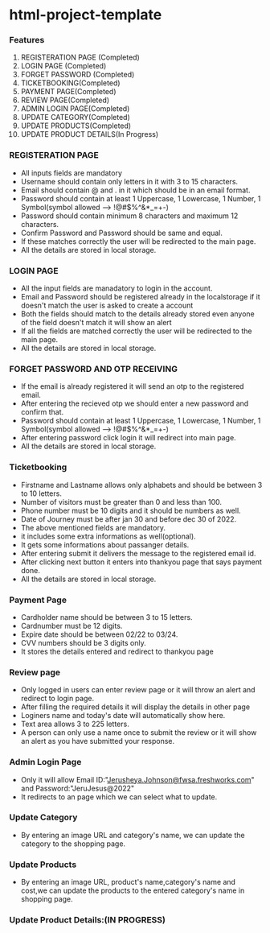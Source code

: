 # html-project-template

### Features

1.  REGISTERATION PAGE (Completed)
2.  LOGIN PAGE (Completed)
3.  FORGET PASSWORD (Completed)
4.  TICKETBOOKING(Completed)
5.  PAYMENT PAGE(Completed)
6.  REVIEW PAGE(Completed)
7.  ADMIN LOGIN PAGE(Completed)
8.  UPDATE CATEGORY(Completed)
9.  UPDATE PRODUCTS(Completed)
10. UPDATE PRODUCT DETAILS(In Progress)

### REGISTERATION PAGE

* All inputs fields are mandatory
* Username should contain only letters in it with 3 to 15 characters.
* Email should contain @ and . in it which should be in an email format.
* Password should contain at least 1 Uppercase, 1 Lowercase, 1 Number, 1 Symbol(symbol allowed --> !@#$%^&*_=+-)
* Password should contain minimum 8 characters and maximum 12 characters.
* Confirm Password and Password should be same and equal.
* If these matches correctly the user will be redirected to the main page.
* All the details are stored in local storage.

### LOGIN PAGE

* All the input fields are manadatory to login in the account.
* Email and Password should be registered already in the localstorage if it doesn't match the user is asked to create a account
* Both the fields should match to the details already stored even anyone of the field doesn't match it will show an alert
* If all the fields are matched correctly the user will be redirected to the main page.
* All the details are stored in local storage.

### FORGET PASSWORD AND OTP RECEIVING

* If the email is already registered it will send an otp to the registered email.
* After entering the recieved otp we should enter a new password and confirm that.
* Password should contain at least 1 Uppercase, 1 Lowercase, 1 Number, 1 Symbol(symbol allowed --> !@#$%^&*_=+-)
* After entering password click login it will redirect into main page.
* All the details are stored in local storage.


### Ticketbooking
* Firstname and Lastname allows only alphabets and should be between 3 to 10 letters.
* Number of visitors must be greater than 0 and less than 100.
* Phone number must be 10 digits and it should be numbers as well.
* Date of Journey must be after jan 30 and before dec 30 of 2022.
* The above mentioned fields are mandatory.
* it includes some extra informations as well(optional).
* It gets some informations about passanger details.
* After entering submit it delivers the message to the registered email id.
* After clicking next button it enters into thankyou page that says payment done.
* All the details are stored in local storage.

### Payment Page
* Cardholder name should be between 3 to 15 letters.
* Cardnumber must be 12 digits.
* Expire date should be between  02/22 to 03/24.
* CVV numbers should be 3 digits only.
* It stores the details entered and redirect to thankyou page

### Review page
* Only logged in users can enter review page or it will throw an alert and redirect to login page.
* After filling the required details it will display the details in other page
* Loginers name and today's date will automatically show here.
* Text area allows 3 to 225 letters.
* A person can only use a name once to submit the review or it will show an alert as you have submitted your response.

### Admin Login Page

* Only it will allow Email ID:"Jerusheya.Johnson@fwsa.freshworks.com" and Password:"JeruJesus@2022"
* It redirects to an page which we can select what to update.

### Update Category

* By entering an image URL and category's name, we can update the category to the shopping page.

### Update Products

* By entering an image URL, product's name,category's name and cost,we can update the products to the entered category's name  in shopping page.

### Update Product Details:(IN PROGRESS)








